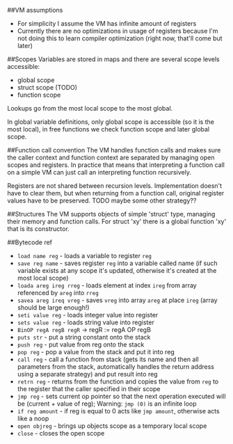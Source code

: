 ##VM assumptions
 - For simplicity I assume the VM has infinite amount of registers
 - Currently there are no optimizations in usage of registers because I'm not doing this to learn compiler optimization (right now, that'll come but later)

##Scopes
Variables are stored in maps and there are several scope levels accessible:
- global scope
- struct scope (TODO)
- function scope

Lookups go from the most local scope to the most global.

In global variable definitions, only global scope is accessible (so it is the most local),
in free functions we check function scope and later global scope.

##Function call convention
The VM handles function calls and makes sure the caller context and function context are separated by managing open scopes and registers. In practice that means that interpreting a function call on a simple VM can just call an interpreting function recursively.

Registers are not shared between recursion levels. Implementation doesn't have to clear them, but when returning from a function call, original register values have to be preserved.
TODO maybe some other strategy??

##Structures
The VM supports objects of simple 'struct' type, managing their memory and function calls.
For struct 'xy' there is a global function 'xy' that is its constructor.

##Bytecode ref
 - `load name reg` - loads a variable to register `reg`
 - `save reg name` - saves register `reg` into a variable called name (if such variable exists at any scope it's updated, otherwise it's created at the most local scope)
 - `loada areg ireg rreg` - loads element at index `ireg` from array referenced by `areg` into `rreg`
 - `savea areg ireq vreg` - saves `vreg` into array `areg` at place `ireg` (array should be large enough!)
 - `seti value reg` - loads integer value into register
 - `sets value reg` - loads string value into register
 - `BinOP regA regB regR` -> regR := regA OP regB
 - `puts str` - put a string constant onto the stack
 - `push reg` - put value from reg onto the stack
 - `pop reg` - pop a value from the stack and put it into reg
 - `call reg` - call a function from stack (gets its name and then all parameters from the stack, automatically handles the return address using a separate strategy) and put result into reg
 - `retrn reg` - returns from the function and copies the value from `reg` to the register that the caller specified in their scope
 - `jmp reg` - sets current op pointer so that the next operation executed will be (current + value of reg); Warning: `jmp (0)` is an infinite loop
 - `if reg amount` - if reg is equal to 0 acts like `jmp amount`, otherwise acts like a noop
 - `open objreg` - brings up objects scope as a temporary local scope
 - `close` - closes the open scope
